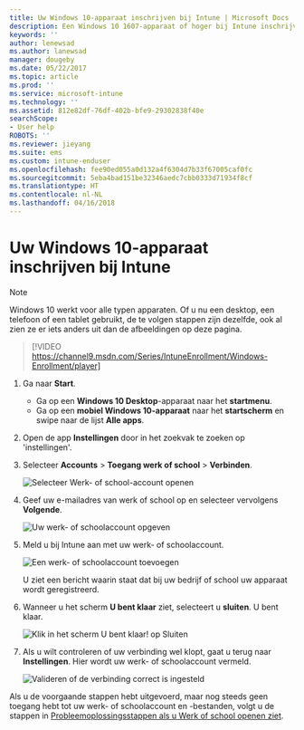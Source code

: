 ```yaml
---
title: Uw Windows 10-apparaat inschrijven bij Intune | Microsoft Docs
description: Een Windows 10 1607-apparaat of hoger bij Intune inschrijven
keywords: ''
author: lenewsad
ms.author: lanewsad
manager: dougeby
ms.date: 05/22/2017
ms.topic: article
ms.prod: ''
ms.service: microsoft-intune
ms.technology: ''
ms.assetid: 812e82df-76df-402b-bfe9-29302838f40e
searchScope:
- User help
ROBOTS: ''
ms.reviewer: jieyang
ms.suite: ems
ms.custom: intune-enduser
ms.openlocfilehash: fee90ed055a0d132a4f6304d7b33f67005caf0fc
ms.sourcegitcommit: 5eba4bad151be32346aedc7cbb0333d71934f8cf
ms.translationtype: HT
ms.contentlocale: nl-NL
ms.lasthandoff: 04/16/2018
---
```

# <a name="enroll-your-windows-10-device-in-intune"></a>Uw Windows 10-apparaat inschrijven bij Intune

> [!NOTE]
> Windows 10 werkt voor alle typen apparaten. Of u nu een desktop, een telefoon of een tablet gebruikt, de te volgen stappen zijn dezelfde, ook al zien ze er iets anders uit dan de afbeeldingen op deze pagina.

> [!VIDEO https://channel9.msdn.com/Series/IntuneEnrollment/Windows-Enrollment/player]

1. Ga naar **Start**.

   - Ga op een **Windows 10 Desktop**-apparaat naar het **startmenu**.
   - Ga op een **mobiel Windows 10-apparaat** naar het **startscherm** en swipe naar de lijst **Alle apps**.

2. Open de app **Instellingen** door in het zoekvak te zoeken op 'instellingen'.

3. Selecteer **Accounts** > **Toegang werk of school** > **Verbinden**.

    ![Selecteer Werk- of school-account openen](./media/w10-enroll-rs1-connect-to-work-or-school.png)

4. Geef uw e-mailadres van werk of school op en selecteer vervolgens **Volgende**.

   ![Uw werk- of schoolaccount opgeven](./media/w10-enroll-rs1-set-up-work-or-school-account.png)

5. Meld u bij Intune aan met uw werk- of schoolaccount.

    ![Een werk- of schoolaccount toevoegen](./media/w10-enroll-rs1-enter-your-credentials.png)

    U ziet een bericht waarin staat dat bij uw bedrijf of school uw apparaat wordt geregistreerd.

6. Wanneer u het scherm **U bent klaar** ziet, selecteert u **sluiten**. U bent klaar.

   ![Klik in het scherm U bent klaar! op Sluiten](./media/w10-enroll-rs1-youre-all-set.png)

7. Als u wilt controleren of uw verbinding wel klopt, gaat u terug naar **Instellingen**. Hier wordt uw werk- of schoolaccount vermeld.

    ![Valideren of de verbinding correct is ingesteld](./media/w10-enroll-rs1-validate-successful-enrollment.png)

Als u de voorgaande stappen hebt uitgevoerd, maar nog steeds geen toegang hebt tot uw werk- of schoolaccount en -bestanden, volgt u de stappen in [Probleemoplossingsstappen als u Werk of school openen ziet](troubleshoot-your-windows-10-device-windows.md#troubleshooting-steps-to-follow-if-you-see-access-work-or-school).
